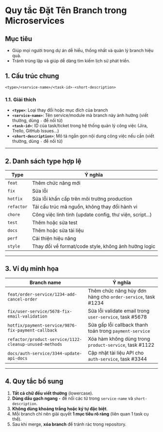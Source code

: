 
# Quy tắc Đặt Tên Branch trong Microservices

## Mục tiêu
- Giúp mọi người trong dự án dễ hiểu, thống nhất và quản lý branch hiệu quả.
- Tránh trùng lặp và giúp dễ dàng tìm kiếm lịch sử phát triển.

## 1. Cấu trúc chung
```
<type>/<service-name>/<task-id>-<short-description>
```
### 1.1. Giải thích
- **`<type>`**: Loại thay đổi hoặc mục đích của branch
- **`<service-name>`**: Tên service/module mà branch này ảnh hưởng (viết thường, dùng `-` để nối từ)
- **`<task-id>`**: ID của task/ticket trong hệ thống quản lý công việc (Jira, Trello, GitHub Issues...)
- **`<short-description>`**: Mô tả ngắn gọn nội dung công việc nếu cần (viết thường, dùng `-` để nối từ)

---

## 2. Danh sách type hợp lệ
| Type         | Ý nghĩa                                                                 |
|--------------|------------------------------------------------------------------------|
| `feat`       | Thêm chức năng mới                                                     |
| `fix`        | Sửa lỗi                                                                |
| `hotfix`     | Sửa lỗi khẩn cấp trên môi trường production                            |
| `refactor`   | Tái cấu trúc mã nguồn, không thay đổi hành vi                          |
| `chore`      | Công việc linh tinh (update config, thư viện, script...)               |
| `test`       | Thêm hoặc sửa test                                                     |
| `docs`       | Thêm hoặc sửa tài liệu                                                 |
| `perf`       | Cải thiện hiệu năng                                                    |
| `style`      | Thay đổi về format/code style, không ảnh hưởng logic                   |

---

## 3. Ví dụ minh họa
| Branch name                                             | Ý nghĩa                                                         |
|--------------------------------------------------------|----------------------------------------------------------------|
| `feat/order-service/1234-add-cancel-order`             | Thêm chức năng hủy đơn hàng cho `order-service`, task #1234    |
| `fix/user-service/5678-fix-email-validation`           | Sửa lỗi validate email trong `user-service`, task #5678        |
| `hotfix/payment-service/9876-fix-payment-callback`     | Sửa gấp lỗi callback thanh toán trong `payment-service`        |
| `refactor/product-service/1122-cleanup-unused-methods` | Xóa hàm không dùng trong `product-service`, task #1122         |
| `docs/auth-service/3344-update-api-docs`               | Cập nhật tài liệu API cho `auth-service`, task #3344           |

---

## 4. Quy tắc bổ sung
1. **Tất cả chữ đều viết thường** (lowercase).
2. **Dùng dấu gạch ngang `-`** để nối các từ trong `service-name` và `short-description`.
3. **Không dùng khoảng trắng hoặc ký tự đặc biệt**.
4. Mỗi branch chỉ nên giải quyết **1 mục tiêu rõ ràng** (liên quan 1 task cụ thể).
5. Sau khi merge, **xóa branch** để tránh rác trong repository.
